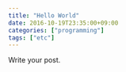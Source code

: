 ```yaml
---
title: "Hello World"
date: 2016-10-19T23:35:00+09:00
categories: ["programming"]
tags: ["etc"]
---
```


Write your post.
